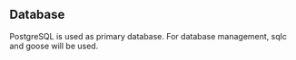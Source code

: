 ## Database

PostgreSQL is used as primary database.
For database management, sqlc and goose will be used.
